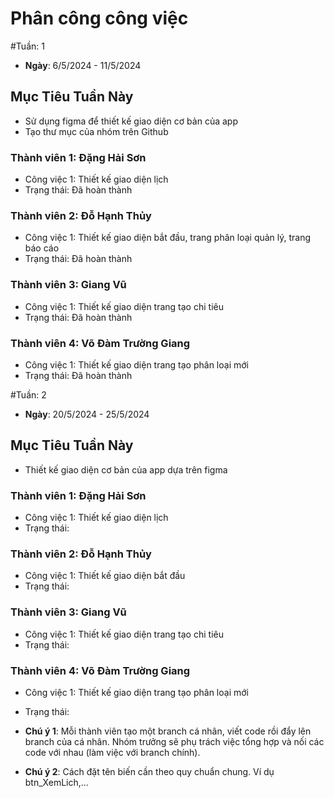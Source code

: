 # Phân công công việc

#Tuần: 1
- **Ngày**: 6/5/2024 - 11/5/2024

## Mục Tiêu Tuần Này
- Sử dụng figma để thiết kế giao diện cơ bản của app
- Tạo thư mục của nhóm trên Github

### Thành viên 1: Đặng Hải Sơn
- Công việc 1: Thiết kế giao diện lịch
- Trạng thái: Đã hoàn thành
### Thành viên 2: Đỗ Hạnh Thủy
- Công việc 1: Thiết kế giao diện bắt đầu, trang phân loại quản lý, trang báo cáo
- Trạng thái: Đã hoàn thành
### Thành viên 3: Giang Vũ
- Công việc 1: Thiết kế giao diện trang tạo chi tiêu
- Trạng thái: Đã hoàn thành
### Thành viên 4: Võ Đàm Trường Giang
- Công việc 1: Thiết kế giao diện trang tạo phân loại mới
- Trạng thái: Đã hoàn thành


#Tuần: 2
- **Ngày**: 20/5/2024 - 25/5/2024

## Mục Tiêu Tuần Này
- Thiết kế giao diện cơ bản của app dựa trên figma

### Thành viên 1: Đặng Hải Sơn
- Công việc 1: Thiết kế giao diện lịch
- Trạng thái:
### Thành viên 2: Đỗ Hạnh Thủy
- Công việc 1: Thiết kế giao diện bắt đầu
- Trạng thái:
### Thành viên 3: Giang Vũ
- Công việc 1: Thiết kế giao diện trang tạo chi tiêu
- Trạng thái:
### Thành viên 4: Võ Đàm Trường Giang
- Công việc 1: Thiết kế giao diện trang tạo phân loại mới
- Trạng thái:
  
- **Chú ý 1**: Mỗi thành viên tạo một branch cá nhân, viết code rồi đẩy lên branch của cá nhân. Nhóm trưởng sẽ phụ trách việc tổng hợp và nối các code với nhau (làm việc với branch chính).
- **Chú ý 2**: Cách đặt tên biến cần theo quy chuẩn chung. Ví dụ btn_XemLich,...
